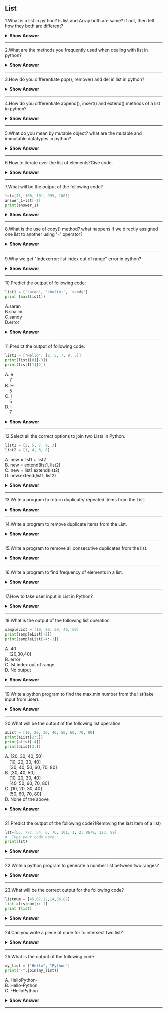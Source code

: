 ## List

1.What is a list in python? Is list and Array both are same? If not, then tell how they both are different?

<details><summary> <b>Show Answer</b> </summary>
  
> List is a part of Collections in python. it has been used to store mulitple items in a single variable. An empty List is created by square brackets [], we can place the elements inside that [] separated by commas.     
No, list and array both are not same in python. Although, list and array both are used to store elements in it, but still some differences are there:   
    
- i) List can consist of elements of different types, for eg. [1, 2, "a", 4.5], whereas Array can store elements of same type only. 
- ii) List is a built-in data type in python so anyone can directly use it, whereas for using Array we have to import the array module. 
- iii) List are preferred for shorter sequence of data items, on the other hand arrays are preferred for data items of longer sequence. 
- iv) We can print List without any loop, but for printing elements of an array a loop is required.
</details>

---
2.What are the methods you frequently used when dealing with list in python?

<details><summary> <b>Show Answer</b> </summary>
  
> [For this type of question, only tell the methods that you have used while working with List because the interviewer might ask the next question based on your response.]   
   
- List provides different kinds of built-in methods that anyone can use for list manipulations. Some of these methods are mentioned below:  
    
i) append() : it is used to add element to the end of a list.  
    
ii) insert() : it is used to add element at a given position/index in a list.  
    
iii) extends() : it is used to add the specified list elements or any iterable to the end of list.  
    
iv) count() : this will return the number of times an item appears in a list.  
    
v) clear() : it is used to remove all elements from a list.  
    
vi) index() : it will returns the lowest index of mentioned item.  
    
vii) pop() : by default,it removes and return the last element from the list. If index is specified, it removes the item present in that index.  
  
viii) remove() :  it removes the specified element from a list.  
  
ix) sort() : it will sort the list in ascending or descending order.  
    
x) reverse() : it reverses the order of elements present in a list.  
    
</details>  

---
3.How do you differentiate pop(), remove() and del in list in python?

<details><summary> <b>Show Answer</b> </summary>  
  
i) del is a keyword, whereas remove() and pop() is a method of a list.  
    
ii) For deleting element del and pop() uses the index, whereas remove() uses value as parameter.  
   
iii) del and remove() does not return any value, whereas pop() returns the removed value.   
    
iv) del can delete any number of values from a list or a whole list at a time, whereas pop() and remove() deletes only one value from a list.  
    
For example: 
  
```python
l = [1, 3 , 3, 2, 4, 7]
del l[0]   # deletes the 0th index value
print(l)
l.pop()   # removes the last element by default
print(l)
l.remove(3) # removes the element mentioned
print(l)
```
    
**Output**:
  
> [3, 3, 2, 4, 7]
  
> [3, 3, 2, 4]
  
> [3, 2, 4]

</details>

---
4.How do you differentiate append(), insert() and extend() methods of a list in python?

<details><summary> <b>Show Answer</b> </summary>
  
> append() can be used when we have to add or insert single element in the end of list.   
> insert() can be used to add an element at desired postion in a list by passing index value along with element as a parameter.   
> extend() can be used when we have to add more then 1 element at the end of a list. It appends each element of an iterable such as list and tuple.   

For example: 

```python
l = [1, 3, 3, 2]
l.append(4)   # adding element at last
print(l)
l.insert(2,7)  # index, element
print(l)
l.extend([6,9,5])  # passing another list
print(l)
```
  
**Output**: 
  
> [1, 3, 3, 2, 4]
  
> [1, 3, 7, 3, 2, 4]
  
> [1, 3, 7, 3, 2, 4, 6, 9, 5]

  </details>

---
5.What do you mean by mutable object? what are the mutable and immutable datatypes in python?

<details><summary> <b>Show Answer</b> </summary>
  
> Mutable means we can change the values of an object and it will directly reflects back to original object. 
> Immutable means we can't change the values of an object and it will directly reflects back to original object. 
> In python, Str (character/string), Tuple, Int, Float, Bool are of immutable type, whereas List, Set and Dict are of Mutable type.
  
</details>

---
6.How to iterate over the list of elements?Give code.

<details><summary> <b>Show Answer</b> </summary>
  
> To iterate over list in python we can use any loop.
  
```python  
# Code using for loop
l = [1, 3, 3, 2]
for i in l:
   print(i) 
```
  
```python  
# Code using for loop and range() 
l = [1, 3, 3, 2]
for i in range(len(l)):
   print(l[i]) 
```
  
```python  
# Code using while loop
l = [1, 3, 3, 2]
i = 0
while i<len(l):
   print(l[i])
   i += 1 
```
                
```python                
# Code using list comprehension
l = [1, 3, 3, 2]
[ print(i) for i in l]
```
</details>

---
7.What will be the output of the following code?
  
```python  
lst=[11, 100, 101, 999, 1001]
answer_1=lst[-1]
print(answer_1)
```
  
<details><summary> <b>Show Answer</b> </summary>
  
> 1001
  
<details><summary> <b>Explanation</b> </summary>
  
> In this code we are using negative indexing,so we are getting last element from that list.
  
  </details>
  </details>

---
8.What is the use of copy() method? what happens if we directly assigned one list to another using '=' operator?
  
<details><summary> <b>Show Answer</b> </summary>  
  
> copy() is a built-in method present in the list. Using copy() we can shallow copy a list. 
  
**Example**: 

```python  
l1 = [1, 2, 3, 4]
l2 = l1.copy()
print(l2)   # output: [1, 2, 3, 4]
```
  
> If we use the '=' operator instead of copy() to copy 1st list elements to 2nd list, the output will be same when we print 2nd list. But the actual difference occurs when we try to add, delete or change a value in original list, the new list that we have created using copy() method will not changed and vise-versa. Whereas the changes will reflect to new list also if we used '=' operator there for coping the elements. Let's see one example to understand easily. 

```python  
original = [1, 3, 3, 2]
new = original
new_list = original.copy()
print(original)   # output: [1, 3, 3, 2]
print(new)        # output: [1, 3, 3, 2]
print(new_list)   # output: [1, 3, 3, 2]

new.append(4)
print(original)    # output: [1, 3, 3, 2, 4]
print(new)         # output: [1, 3, 3, 2, 4]

new_list.append(5)
print(new_list)    # output: [1, 3, 3, 2, 5]
print(original)    # output: [1, 3, 3, 2, 4]
```
  
  </details>

---
9.Why we get "Indexerror: list index out of range" error in python?
  
<details><summary> <b>Show Answer</b> </summary>
  
> Sometimes when we try to get the element by index which is not valid i.e the element that we want to access doesn't have index position in the list, then we get the "Indexerror: list index out of range" error. 
  
**For example**: 
  
```python  
l = [2, 4]
for i in range(len(l)+1)
    print(l[i])  
```    
> Here we are trying to get the 3rd element from the list whose index value doesn't exists. So we will get index out of range error in this code after printing 2, 4 in new line. 

  </details>

--- 
10.Predict the output of following code:

```python  
list1 = ['saran', 'shalini', 'sandy']
print (max(list1))
```
  
A.saran  
B.shalini  
C.sandy  
D.error  
  
<details><summary> <b>Show Answer</b> </summary>
  
> option b) shalini. 
<details><summary> <b>Explanation</b> </summary>
  
> max() function in python returns the element with the highest value from an iterable. But if the elements of iterable[list, tuple, etc] are strings then it compares alphabetically and returns the maximum from them. In this code, the first letter of each word is 's', so it checks the 2nd letter of each word and as 'h' is greater in value then 'a' therefore it returns shalini as output.

  </details>
  </details>

---
11.Predict the output of following code:

```python  
list1 = ["Hello", [2, 5, 7, 9, 3]]
print(list1[0][-3])
print(list1[1][2])
```
 
A. e    
&emsp;7   
B. H   
&emsp;5  
C. l   
&emsp;5  
D. l  
&emsp;7   

<details><summary> <b>Show Answer</b> </summary>
  
> option d) l and 7 
<details><summary> <b>Explanation</b> </summary>
  
> First print statement picks the 0th index value which is "Hello", after that for -3 index it iterates over hello from last and prints the 'l' letter from "Hello". The 2nd print statement picks the 1st index value from the list which itself is a list of [2, 5, 7, 9, 3] values, after that it finds the element at index 2 from that list and print its value which is 7. Hence l and 7 will be printed.
  </details>
  </details>

---
12.Select all the correct options to join two Lists in Python.

```python  
list1 = [2, 5, 7, 9, 3]
list2 = [1, 4, 6, 8] 
```

A. new = list1 + list2    
B. new = extend(list1, list2)    
C. new = list1.extend(list2)    
D. new.extend(list1, list2)    

<details><summary> <b>Show Answer</b> </summary>
  
> options are (a) and (c). 
<details><summary> <b>Explanation</b> </summary>
  
> extend() method takes 1 argument as parameter not 2, so options b) and d) are eliminated there. The '+' operator can also be used to join two list in python.
  </details>
  </details>

---
13.Write a program to return duplicate/ repeated items from the List. 

<details><summary> <b>Show Answer</b> </summary>

```python  
list1 = [2, 5, 2, 5, 3]
dup =[]
new =[]
for i in list1:
    if i not in new:  
        new.append(i)
    else:
        dup.append(i)
print(dup)   # output: [2, 5]
```
  </details>
  
---
14.Write a program to remove duplicate items from the List.

<details><summary> <b>Show Answer</b> </summary>
  
```python  
list1 = [2, 5, 2, 5, 3]
new =[]
for i in list1:
    if i not in new:
        new.append(i)
print(new)   # output: [2, 5, 3]
```
  </details>

---
15.Write a program to remove all consecutive duplicates from the list.

<details><summary> <b>Show Answer</b> </summary>

```python
def solve(l):
      seen = -1
      ans = []
      for i in l:
         if i != seen:
            ans.append(i)
            seen = i
      return ans
list1 = [2,5,2,5,5,5]
print(solve(list1))	
```
  </details>
  
---
16.Write a program to find frequency of elements in a list.

<details><summary> <b>Show Answer</b> </summary>
 
```python  
list1 = ['apple', 'orange', 'apple', 'mango', 'apple', 'orange']
freq = {}   
for i in list1:
   if i in freq:
      freq[i] += 1
   else:
      freq[i] = 1
print(freq)
```
  </details>

---
17.How to take user input in List in Python?
  
<details><summary> <b>Show Answer</b> </summary>

> There are many ways through which one can take input from user in list:

**Example 1**:  
    
```python  
lst = []
n = int(input("Enter number of elements : "))
for i in range(n):
    elmt = int(input())
    lst.append(elmt) 
print(lst)
```
    
**Example 2 [Using map]**:  
    
```python  
n = int(input("Enter number of elements : "))
lst = list(map(int,input().split()))[:n]
print(lst)
```
      
**Example 3 [Using List Comprehension]**   
    
```python  
lst = []  
lst = [int(i) for i in input().split()]
print(lst) 
```
  </details>
 
---
18.What is the output of the following list operation

```python
sampleList = [10, 20, 30, 40, 50]
print(sampleList[-2])
print(sampleList[-4:-1])
```
  
A. 40  
&emsp;[20,30,40]  
B. error  
C. lst index out of range  
D. No output  

<details><summary> <b>Show Answer</b> </summary>
  
> option A
  
<details><summary> <b>Explanation</b> </summary>
  
> Use the range of negative indexes to search from the end of the list.
  
  </details>
  </details>

---
19.Write a python program to find the max,min number from the list(take input from user).

  <details><summary> <b>Show Answer</b> </summary>
    
```python
listlang = []
numbers = int(input('enter the number of items in list '))
for num in range(numbers):
    item = int(input('Entered number '))
    listlang.append(item)
print('entered list =',listlang)
print("Max number = :", max(listlang), "\nMin number :", min(listlang))
```
  </details>
 
---
20.What will be the output of the following list operation

```python  
aList = [10, 20, 30, 40, 50, 60, 70, 80]
print(aList[2:5])
print(aList[:4])
print(aList[3:])
```
  
A. [20, 30, 40, 50]    
&emsp;[10, 20, 30, 40]  
&emsp;[30, 40, 50, 60, 70, 80]  
B. [30, 40, 50]  
&emsp;[10, 20, 30, 40]  
&emsp;[40, 50, 60, 70, 80]  
C. [10, 20, 30, 40]  
&emsp;[50, 60, 70, 80]  
D. None of the above  

<details><summary> <b>Show Answer</b> </summary>
  
> option B
  
<details><summary> <b>Explanation</b> </summary>
  
> Python list collection is ordered and changeable. The list also allows duplicate members. To get a sublist out of the list, we need to specify the range of indexes.  To get a sublist, we need to specify where to start and where to end the range.

> Syntax: list[start:end] If start is missing it takes 0 as the starting index

  </details>
  </details>
  
---
21.Predict the output of the following code?(Removing the last item of a list)

```python  
lst=[55, 777, 54, 6, 76, 101, 1, 2, 8679, 123, 99]
#  Type your code here.
print(lst)
```

<details><summary> <b>Show Answer</b> </summary>
  
<details><summary> <b>Hint</b> </summary>
  
> Use the .remove() method. Inside parenthesis you can type the value you’d like to remove.
 
  </details>
  
**Solution**:
  
```python  
lst=[55, 777, 54, 6, 76, 101, 1, 2, 8679, 123, 99]
#  Type your code here.
lst.remove(99)
print(lst)
```
  
**Output**:
  
[55, 777, 54, 6, 76, 101, 1, 2, 8679, 123]
  
  </details>
  
---
22.Write a python program to generate a number list between two ranges?

<details><summary> <b>Show Answer</b> </summary>

```python  
listnum = list(range(1, 7))
print ("list between two range : " ,listnum)
```
  
**Output**:
  
> list between two range :  [1, 2, 3, 4, 5, 6]
  
  </details>

---
23.What will be the correct output for the following code?
 
```python  
listnum = [45,67,12,14,56,87]
list =listnum[::-1]
print (list)
```
  
<details><summary> <b>Show Answer</b> </summary>
  
> [87, 56, 14, 12, 67, 45]
  
<details><summary> <b>Explanation</b> </summary>
  
> Here,we are using negative inexing to reverse a list.
  
  </details>
  </details>

--- 
24.Can you write a piece of code for to intersect two list?

<details><summary> <b>Show Answer</b> </summary>
  
```python  
listnum = ['C++',2,3,6,7,5,'C#']
listnum1 = ['C++',5,6,7,'C#']
intersect_res = [item for item in listnum if item in listnum1]
print('intersect of two list =',intersect_res)
  ```
  
**Output**:
  
> intersect of two list = ['C++', 6, 7, 5, 'C#']
  </details>

---
25.What is the output of the following code

```python
my_list = ["Hello", "Python"]
print("-".join(my_list))
```
  
A. HelloPython-  
B. Hello-Python  
C. -HelloPython  

<details><summary> <b>Show Answer</b> </summary>
  
> option b
  
<details><summary> <b>Explanation</b> </summary>

> The join() method will join all items in a list into a string, using a hyphen character as a separator.
  
  </details>
  </details>

---
